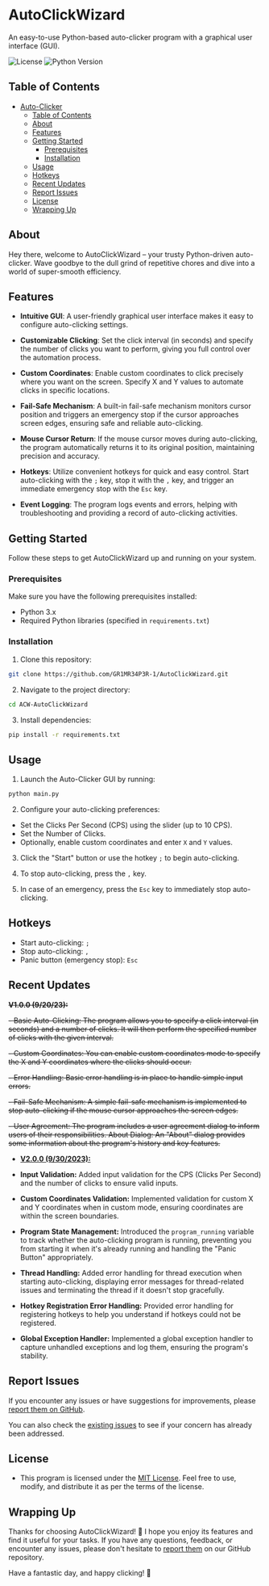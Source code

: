 # AutoClickWizard

An easy-to-use Python-based auto-clicker program with a graphical user interface (GUI).

![License](https://img.shields.io/badge/License-MIT-red.svg)
![Python Version](https://img.shields.io/badge/Python-3.8-red)


## Table of Contents

- [Auto-Clicker](#auto-clicker)
  - [Table of Contents](#table-of-contents)
  - [About](#about)
  - [Features](#features)
  - [Getting Started](#getting-started)
    - [Prerequisites](#prerequisites)
    - [Installation](#installation)
  - [Usage](#usage)
  - [Hotkeys](#hotkeys)
  - [Recent Updates](#recent-updates)
  - [Report Issues](#report-issues)
  - [License](#license)
  - [Wrapping Up](#wrapping-up)

## About

Hey there, welcome to AutoClickWizard – your trusty Python-driven auto-clicker. Wave goodbye to the dull grind of repetitive chores and dive into a world of super-smooth efficiency.

## Features

- **Intuitive GUI**: A user-friendly graphical user interface makes it easy to configure auto-clicking settings.

- **Customizable Clicking**: Set the click interval (in seconds) and specify the number of clicks you want to perform, giving you full control over the automation process.

- **Custom Coordinates**: Enable custom coordinates to click precisely where you want on the screen. Specify X and Y values to automate clicks in specific locations.

- **Fail-Safe Mechanism**: A built-in fail-safe mechanism monitors cursor position and triggers an emergency stop if the cursor approaches screen edges, ensuring safe and reliable auto-clicking.

- **Mouse Cursor Return**: If the mouse cursor moves during auto-clicking, the program automatically returns it to its original position, maintaining precision and accuracy.

- **Hotkeys**: Utilize convenient hotkeys for quick and easy control. Start auto-clicking with the `;` key, stop it with the `,` key, and trigger an immediate emergency stop with the `Esc` key.

- **Event Logging**: The program logs events and errors, helping with troubleshooting and providing a record of auto-clicking activities.

## Getting Started

Follow these steps to get AutoClickWizard up and running on your system.

### Prerequisites

Make sure you have the following prerequisites installed:

- Python 3.x
- Required Python libraries (specified in `requirements.txt`)

### Installation

1. Clone this repository:

  ```bash
  git clone https://github.com/GR1MR34P3R-1/AutoClickWizard.git
  ```

2. Navigate to the project directory:

  ```bash
  cd ACW-AutoClickWizard
  ```

3. Install dependencies:

  ```bash
  pip install -r requirements.txt
  ```

## Usage

1. Launch the Auto-Clicker GUI by running:

  ```bash
  python main.py
  ```

2. Configure your auto-clicking preferences:
- Set the Clicks Per Second (CPS) using the slider (up to 10 CPS).
- Set the Number of Clicks.
- Optionally, enable custom coordinates and enter `X` and `Y` values.

3. Click the "Start" button or use the hotkey `;` to begin auto-clicking.

4. To stop auto-clicking, press the `,` key.

5. In case of an emergency, press the `Esc` key to immediately stop auto-clicking.

## Hotkeys

- Start auto-clicking: `;`
- Stop auto-clicking: `,`
- Panic button (emergency stop): `Esc`

## Recent Updates 
~~**V1.0.0 (9/20/23):**~~

~~- Basic Auto-Clicking: The program allows you to specify a click interval (in seconds) and a number of clicks. It will then perform the specified number of clicks with the given interval.~~

~~- Custom Coordinates: You can enable custom coordinates mode to specify the X and Y coordinates where the clicks should occur.~~

~~- Error Handling: Basic error handling is in place to handle simple input errors.~~

~~- Fail-Safe Mechanism: A simple fail-safe mechanism is implemented to stop auto-clicking if the mouse cursor approaches the screen edges.~~

~~- User Agreement: The program includes a user agreement dialog to inform users of their responsibilities. About Dialog: An "About" dialog provides some information about the program's history and key features.~~

- <ins>**V2.0.0 (9/30/2023):**</ins>

- **Input Validation:** Added input validation for the CPS (Clicks Per Second) and the number of clicks to ensure valid inputs.

- **Custom Coordinates Validation:** Implemented validation for custom X and Y coordinates when in custom mode, ensuring coordinates are within the screen boundaries.

- **Program State Management:** Introduced the `program_running` variable to track whether the auto-clicking program is running, preventing you from starting it when it's already running and handling the "Panic Button" appropriately.

- **Thread Handling:** Added error handling for thread execution when starting auto-clicking, displaying error messages for thread-related issues and terminating the thread if it doesn't stop gracefully.

- **Hotkey Registration Error Handling:** Provided error handling for registering hotkeys to help you understand if hotkeys could not be registered.

- **Global Exception Handler:** Implemented a global exception handler to capture unhandled exceptions and log them, ensuring the program's stability.

## Report Issues

If you encounter any issues or have suggestions for improvements, please [report them on GitHub](https://github.com/GR1MR34P3R-1/AutoClickerWizard/issues).

You can also check the [existing issues](https://github.com/GR1MR34P3R-1/AutoClickerWizard/issues) to see if your concern has already been addressed.

## License

- This program is licensed under the [MIT License](LICENSE). Feel free to use, modify, and distribute it as per the terms of the license.

## Wrapping Up

Thanks for choosing AutoClickWizard! 🚀 I hope you enjoy its features and find it useful for your tasks. If you have any questions, feedback, or encounter any issues, please don't hesitate to [report them](#issue-reporting) on our GitHub repository.

Have a fantastic day, and happy clicking! 🌟
